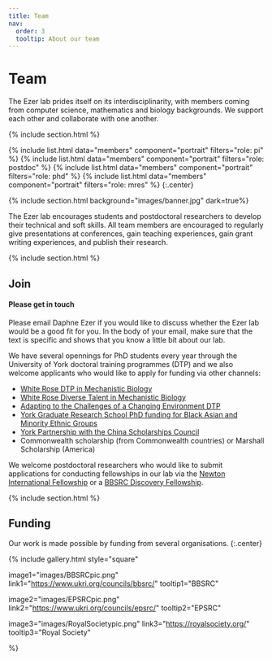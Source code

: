 ```yaml
---
title: Team
nav:
  order: 3
  tooltip: About our team
---
```


# <i class="fas fa-users"></i>Team

The Ezer lab prides itself on its interdisciplinarity, with members coming from computer science, mathematics and biology backgrounds.  We support each other and collaborate with one another.

{% include section.html %}

{%
  include list.html
  data="members"
  component="portrait"
  filters="role: pi"
%}
{%
  include list.html
  data="members"
  component="portrait"
  filters="role: postdoc"
%}
{%
  include list.html
  data="members"
  component="portrait"
  filters="role: phd"
%}
{%
  include list.html
  data="members"
  component="portrait"
  filters="role: mres"
%}
{:.center}

{% include section.html background="images/banner.jpg" dark=true%}

The Ezer lab encourages students and postdoctoral researchers to develop their technical and soft skills.  All team members are encouraged to regularly give presentations at conferences, gain teaching experiences, gain grant writing experiences, and publish their research.

{% include section.html %}

## Join

#### Please get in touch

Please email Daphne Ezer if you would like to discuss whether the Ezer lab would be a good fit for you.  In the body of your email, make sure that the text is specific and shows that you know a little bit about our lab.

We have several opennings for PhD students every year through the University of York doctoral training programmes (DTP) and we also welcome applicants who would like to apply for funding via other channels:
- [White Rose DTP in Mechanistic Biology](https://www.york.ac.uk/biology/postgraduate/dtpbbsrc/)
- [White Rose Diverse Talent in Mechanistic Biology](https://www.whiterose-mechanisticbiology-dtp.ac.uk/diverse-talent-studentships/)
- [Adapting to the Challenges of a Changing Environment DTP](https://www.york.ac.uk/biology/postgraduate/nercdtp/)
- [York Graduate Research School PhD funding for Black Asian and Minority Ethnic Groups](https://www.york.ac.uk/study/postgraduate-research/funding/uk/ygrs-scholarships/)
- [York Partnership with the China Scholarships Council](https://www.york.ac.uk/news-and-events/news/2015/china-scholarship-council/)
- Commonwealth scholarship (from Commonwealth countries) or Marshall Scholarship (America)

We welcome postdoctoral researchers who would like to submit applications for conducting fellowships in our lab via the [Newton International Fellowship](https://royalsociety.org/grants-schemes-awards/grants/newton-international/) or a [BBSRC Discovery Fellowship](https://www.ukri.org/opportunity/bbsrc-discovery-fellowships-2023/).


{% include section.html %}

## Funding

Our work is made possible by funding from several organisations.
{:.center}

{%
  include gallery.html
  style="square"

  image1="images/BBSRCpic.png"
  link1="https://www.ukri.org/councils/bbsrc/"
  tooltip1="BBSRC"

  image2="images/EPSRCpic.png"
  link2="https://www.ukri.org/councils/epsrc/"
  tooltip2="EPSRC"

  image3="images/RoyalSocietypic.png"
  link3="https://royalsociety.org/"
  tooltip3="Royal Society"

%}
